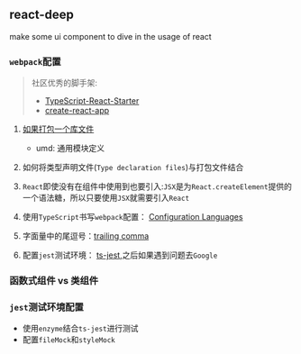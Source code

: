 ## react-deep
make some ui component to dive in the usage of react

### `webpack`配置
> 社区优秀的脚手架: 
> * [TypeScript-React-Starter](https://github.com/microsoft/TypeScript-React-Starter)
> * [create-react-app](https://create-react-app.dev/docs/adding-typescript)

1. [如果打包一个库文件](https://webpack.js.org/guides/author-libraries/) 
    * umd: 通用模块定义
    
2. 如何将类型声明文件(`Type declaration files`)与打包文件结合

3. `React`即使没有在组件中使用到也要引入:`JSX`是为`React.createElement`提供的一个语法糖，所以只要使用`JSX`就需要引入`React`

4. 使用`TypeScript`书写`webpack`配置： [Configuration Languages](https://webpack.js.org/configuration/configuration-languages/#typescript)

5. 字面量中的尾逗号：[trailing comma](https://developer.mozilla.org/zh-CN/docs/Web/JavaScript/Reference/Trailing_commas)

6. 配置`jest`测试环境： [ts-jest](https://github.com/kulshekhar/ts-jest),之后如果遇到问题去`Google`

### 函数式组件 vs 类组件

### `jest`测试环境配置
* 使用`enzyme`结合`ts-jest`进行测试
* 配置`fileMock`和`styleMock`


